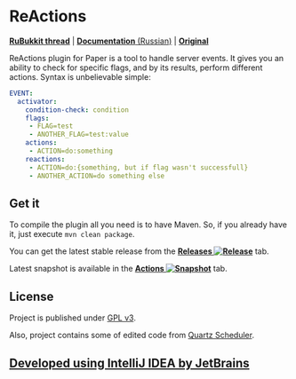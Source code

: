 # ReActions
[**RuBukkit thread**](http://rubukkit.org/threads/165857/) | [**Documentation** (Russian)](https://github.com/GlowingInk/ReActions/wiki) | [**Original**](https://github.com/Redolith/ReActions)

ReActions plugin for Paper is a tool to handle server events. It gives you an ability to check for specific flags, 
and by its results, perform different actions. Syntax is unbelievable simple:
```yaml
EVENT:
  activator:
    condition-check: condition
    flags:
     - FLAG=test
     - ANOTHER_FLAG=test:value
    actions:
     - ACTION=do:something
    reactions:
     - ACTION=do:{something, but if flag wasn't successfull}
     - ANOTHER_ACTION=do something else
```

## Get it

To compile the plugin all you need is to have Maven. So, if you already have it, just execute `mvn clean package`.

You can get the latest stable release from the
**[Releases ![Release](https://img.shields.io/github/release/GlowingInk/ReActions.svg)](https://github.com/GlowingInk/ReActions/releases/latest/)** tab.

Latest snapshot is available in the
**[Actions ![Snapshot](https://github.com/GlowingInk/ReActions/workflows/Java%20CI/badge.svg)](https://github.com/GlowingInk/ReActions/actions)** tab.

## License

Project is published under [GPL v3](LICENSE.md).

Also, project contains some of edited code from [Quartz Scheduler](https://github.com/quartz-scheduler/quartz).

## [Developed using IntelliJ IDEA by JetBrains](https://www.jetbrains.com/)
